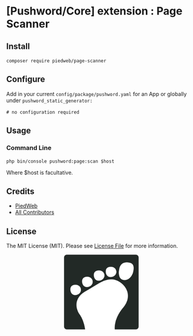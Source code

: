 # [Pushword/Core] extension : Page Scanner

## Install

```
composer require piedweb/page-scanner
```

## Configure

Add in your current `config/package/pushword.yaml` for an App or globally under `pushword_static_generator:`

```
# no configuration required
```

## Usage

### Command Line

```
php bin/console pushword:page:scan $host
```

Where $host is facultative.

## Credits

- [PiedWeb](https://piedweb.com)
- [All Contributors](https://github.com/Pushword/PageUpdateNotifier/graphs/contributors)

## License

The MIT License (MIT). Please see [License File](LICENSE) for more information.

<p align="center"><a href="https://dev.piedweb.com" rel="dofollow">
<img src="https://raw.githubusercontent.com/PiedWeb/piedweb-devoluix-theme/master/src/img/logo_title.png" width="200" height="200" alt="PHP Packages Open Source" />
</a></p>
